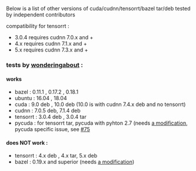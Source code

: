 Below is a list of other versions of cuda/cudnn/tensorrt/bazel tar/deb tested by independent contributors

compatibility for tensorrt : 
- 3.0.4 requires cudnn 7.0.x and +
- 4.x requires cudnn 7.1.x and +
- 5.x requires cudnn 7.3.x and +

### tests by [wonderingabout](https://github.com/wonderingabout/) :

#### works
- bazel : 0.11.1 , 0.17.2 , 0.18.1
- ubuntu : 16.04 , 18.04 
- cuda : 9.0 deb , 10.0 deb (10.0 is with cudnn 7.4.x deb and no tensorrt)
- cudnn : 7.0.5 deb, 7.1.4 deb
- tensorrt : 3.0.4 deb , 3.0.4 tar
- pycuda : for tensorrt tar, pycuda with pyhton 2.7 (needs [a modification](http://0561blue.tistory.com/m/13?category=627413), pycuda specific issue, see [#75](https://github.com/Tencent/PhoenixGo/issues/75)

#### does NOT work : 
- tensorrt : 4.x deb , 4.x tar, 5.x deb
- bazel : 0.19.x and superior (needs [a modification](https://github.com/tensorflow/tensorflow/issues/23401))
